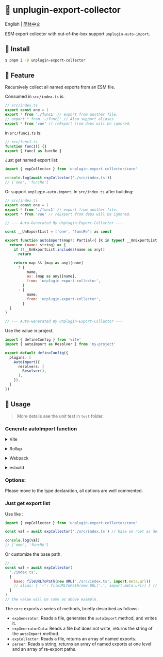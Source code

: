 # :tada: unplugin-export-collector

English | [简体中文](./README-zh.md)

ESM export collector with out-of-the-box support `unplugin-auto-import`.

## :hammer: Install

```sh
$ pnpm i -D unplugin-export-collector
```

## :rocket: Feature

Recursively collect all named exports from an ESM file.

Consumed in `src/index.ts` is:

```js
// src/index.ts
export const one = 1
export * from './func1' // export from another file.
// export * from '~/func2' // Also support aliases. 
export * from 'vue' // reExport from deps will be ignored.
```

in `src/func1.ts` is:

```js
// src/func1.ts
function func1() {}
export { func1 as funcRe }
```

Just get named export list:

```js
import { expCollector } from 'unplugin-export-collector/core'

console.log(await expCollector('./src/index.ts'))
// ['one', 'funcRe']
```

Or support `unplugin-auto-import`. In `src/index.ts` after building:

```js
// src/index.ts
export const one = 1
export * from './func1' // export from another file.
export * from 'vue' // reExport from deps will be ignored.

// --- Auto-Generated By Unplugin-Export-Collector ---

const __UnExportList = ['one', 'funcRe'] as const

export function autoImport(map?: Partial<{ [K in typeof __UnExportList[number]]: string }>): Record<string, (string | [string, string])[]> {
  return (name: string) => {
    if (!__UnExportList.includes(name as any))
      return

    return map && (map as any)[name]
      ? {
          name,
          as: (map as any)[name],
          from: 'unplugin-export-collector',
        }
      : {
          name,
          from: 'unplugin-export-collector',
        }
  }
}

// --- Auto-Generated By Unplugin-Export-Collector ---
```

Use the value in project.

```ts
import { defineConfig } from 'vite'
import { autoImport as Resolver } from 'my-project'

export default defineConfig({
  plugins: [
    AutoImport({
      resolvers: [
        Resolver(),
      ],
    }),
  ]
})
```

## :wrench: Usage

> More details see the unit test in `test` folder.

### Generate autoImport function

<details>
<summary>Vite</summary><br>

```ts
// vite.config.ts
import ExportCollector from 'unplugin-export-collector/vite'

export default defineConfig({
  plugins: [
    ExportCollector({ /* options */ }),
  ],
})
```

<br></details>

<details>
<summary>Rollup</summary><br>

```ts
// rollup.config.js
import ExportCollector from 'unplugin-export-collector/rollup'

export default {
  plugins: [
    ExportCollector({ /* options */ }),
    // other plugins
  ],
}
```

<br></details>

<details>
<summary>Webpack</summary><br>

```ts
// webpack.config.js
module.exports = {
  /* ... */
  plugins: [
    require('unplugin-export-collector/webpack').default({ /* options */ }),
  ],
}
```

<br></details>

<details>
<summary>esbuild</summary><br>

```ts
// esbuild.config.js
import { build } from 'esbuild'
import ExportCollector from 'unplugin-export-collector/esbuild'

build({
  /* ... */
  plugins: [
    ExportCollector({
      /* options */
    }),
  ],
})
```

<br></details>

### Options:

Please move to the type declaration, all options are well commented.

### Just get export list

Use like :

```js
import { expCollector } from 'unplugin-export-collector/core'

const val = await expCollector('./src/index.ts') // base on root as default.

console.log(val)
// ['one', 'funcRe']
```

Or customize the base path.

```js
// ...
const val = await expCollector(
  './index.ts',
  {
    base: fileURLToPath(new URL('./src/index.ts', import.meta.url))
    // alias: { '~': fileURLToPath(new URL('.', import.meta.url)) } // Also support aliases.
  }
)
// the value will be same as above example.
```

The `core` exports a series of methods, briefly described as follows:

- `expGenerator`: Reads a file, generates the `autoImport` method, and writes it.
- `expGeneratorData`: Reads a file but does not write, returns the string of the `autoImport` method.
- `expCollector`: Reads a file, returns an array of named exports.
- `parser`: Reads a string, returns an array of named exports at one level and an array of re-export paths.
